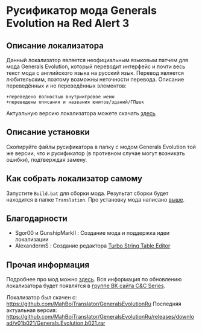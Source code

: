 # Русификатор мода Generals Evolution на Red Alert 3
## Описание локализатора
Данный локализатор является неофициальным языковым патчем для мода Generals Evolution, который переводит интерфейс и почти весь текст мода с английского языка на русский язык. Перевод является любительским, поэтому возможны неточности перевода. Описание переведённых и не переведённых элементов:

	+переведено полностью внутриигровое меню
	+переведены описания и названия юнитов/зданий/ГПшек

Актуальную версию локализатора можете скачать [здесь](https://github.com/MahBoiTranslator/GeneralsEvolutionRu/releases/download/v01b021/Generals.Evolution.b021.rar)

## Описание установки
Скопируйте файлы русификатора в папку с модом Generals Evolution той же версии, что и русификатор (в противном случае могут возникать ошибки), подтверждая замену.

## Как собрать локализатор самому
Запустите `Build.bat` для сборки мода. Результат сборки будет находится в папке `Translation`. Про установку мода написано [выше](https://github.com/MahBoiTranslator/GeneralsEvolutionRu#описание-установки).

## Благодарности
* Sgor00 и GunshipMarkII : Создание мода и поддержка идеи локализации
* AlexandermS            : Создание редактора [Turbo String Table Editor](https://web.archive.org/web/20200411001236/http://alexanderms.narod.ru/AboutCSFEditor.html)

## Прочая информация
Подробнее про мод можно [здесь](https://cncseries.ru/generals-evolution/). Вся информация по обновлению локализатора будет появлятся в [группе ВК сайта C&C Series](https://vk.com/cncseries).

Локализатор был скачен с: https://github.com/MahBoiTranslator/GeneralsEvolutionRu
Последняя актуальная версия: https://github.com/MahBoiTranslator/GeneralsEvolutionRu/releases/download/v01b021/Generals.Evolution.b021.rar
